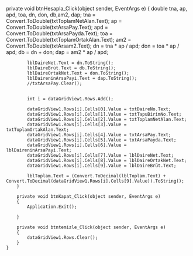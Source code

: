  private void btnHesapla_Click(object sender, EventArgs e)
        {
            double tna, ap, apd, toa, dn, don, db,am2, dap;
            tna = Convert.ToDouble(txtToplamNetAlan.Text);
            ap = Convert.ToDouble(txtArsaPay.Text);
            apd = Convert.ToDouble(txtArsaPayda.Text);
            toa = Convert.ToDouble(txtToplamOrtakAlan.Text);
            am2 = Convert.ToDouble(txtArsam2.Text);
            dn = tna * ap / apd;
            don = toa * ap / apd;
            db = dn + don;
            dap = am2 * ap / apd; 

            lblDaireNet.Text = dn.ToString();
            lblDaireBrüt.Text = db.ToString();
            lblDaireOrtakNet.Text = don.ToString();
            lblDaireninArsaPayi.Text = dap.ToString();
            //txtArsaPay.Clear();

            
            int i = dataGridView1.Rows.Add();

            dataGridView1.Rows[i].Cells[0].Value = txtDaireNo.Text;
            dataGridView1.Rows[i].Cells[1].Value = txtTapuBirimNo.Text;
            dataGridView1.Rows[i].Cells[2].Value = txtToplamNetAlan.Text;
            dataGridView1.Rows[i].Cells[3].Value = txtToplamOrtakAlan.Text;
            dataGridView1.Rows[i].Cells[4].Value = txtArsaPay.Text;
            dataGridView1.Rows[i].Cells[5].Value = txtArsaPayda.Text;
            dataGridView1.Rows[i].Cells[6].Value = lblDaireninArsaPayi.Text;
            dataGridView1.Rows[i].Cells[7].Value = lblDaireNet.Text;
            dataGridView1.Rows[i].Cells[8].Value = lblDaireOrtakNet.Text;
            dataGridView1.Rows[i].Cells[9].Value = lblDaireBrüt.Text;

            lblToplam.Text = (Convert.ToDecimal(lblToplam.Text) + Convert.ToDecimal(dataGridView1.Rows[i].Cells[9].Value)).ToString();
        }

        private void btnKapat_Click(object sender, EventArgs e)
        {
            Application.Exit();

        }

        private void btntemizle_Click(object sender, EventArgs e)
        {
            dataGridView1.Rows.Clear();
        }
    }
